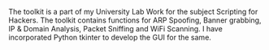 The toolkit is a part of my University Lab Work for the subject Scripting for Hackers. The toolkit contains functions for ARP Spoofing, Banner grabbing, IP & Domain Analysis, Packet Sniffing and WiFi Scanning. I have incorporated Python tkinter to develop the GUI for the same.
